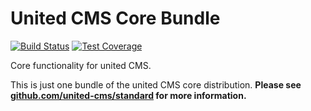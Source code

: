 
# United CMS Core Bundle

[![Build Status](https://travis-ci.org/united-cms/CoreBundle.svg?branch=master)](https://travis-ci.org/united-cms/CoreBundle)
[![Test Coverage](https://api.codeclimate.com/v1/badges/5822acbe2dac24d0d43b/test_coverage)](https://codeclimate.com/github/united-cms/CoreBundle/test_coverage)

Core functionality for united CMS.

This is just one bundle of the united CMS core distribution. **Please see [github.com/united-cms/standard](github.com/united-cms/standard) for more information.**